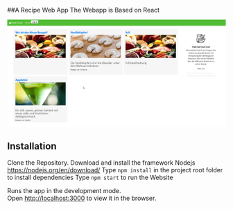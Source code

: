 ##A Recipe Web App
The Webapp is Based on React

![alt text](image.jpg)

## Installation
Clone the Repository.
Download and install the framework Nodejs https://nodejs.org/en/download/
Type `npm install` in the project root folder to install dependencies
Type `npm start` to run the Website

Runs the app in the development mode.\
Open [http://localhost:3000](http://localhost:3000) to view it in the browser.
